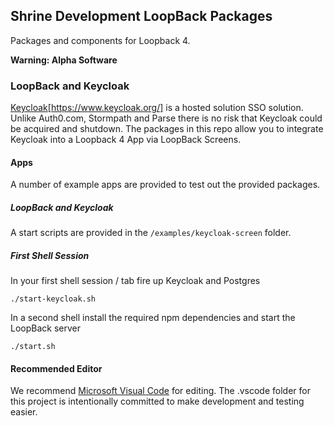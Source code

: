 ## Shrine Development LoopBack Packages

Packages and components for Loopback 4.


**Warning: Alpha Software**

### LoopBack and Keycloak

[Keycloak](www.keycloak)[https://www.keycloak.org/] is a hosted solution SSO solution. Unlike Auth0.com, Stormpath and Parse there is
no risk that Keycloak could be acquired and shutdown. The packages in this repo allow you to integrate Keycloak into a Loopback 4 App via LoopBack Screens.

#### Apps

A number of example apps are provided to test out the provided packages.

##### LoopBack and Keycloak

A start scripts are provided in the `/examples/keycloak-screen` folder.

##### First Shell Session

In your first shell session / tab fire up Keycloak and Postgres

`./start-keycloak.sh`

In a second shell install the required npm dependencies and start the LoopBack server

`./start.sh`


#### Recommended Editor

We recommend [Microsoft Visual Code](https://code.visualstudio.com/) for editing. The .vscode folder for this project is intentionally committed to make development and testing easier. 
